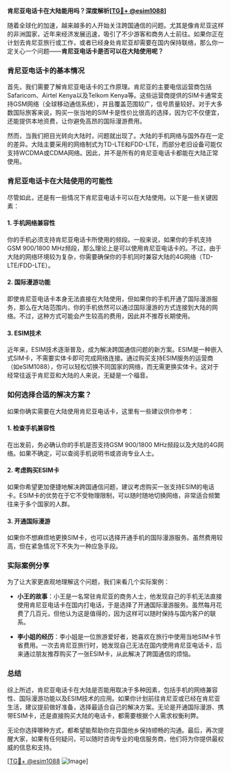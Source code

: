 **肯尼亚电话卡在大陆能用吗？深度解析[[TG💪+ @esim1088](https://t.me/s/esim1088)]**

随着全球化的加速，越来越多的人开始关注跨国通信的问题。尤其是像肯尼亚这样的非洲国家，近年来经济发展迅速，吸引了不少游客和商务人士前往。如果你正在计划去肯尼亚旅行或工作，或者已经身处肯尼亚却需要在国内保持联络，那么你一定关心一个问题——**肯尼亚电话卡是否可以在大陆使用呢？**

### 肯尼亚电话卡的基本情况

首先，我们需要了解肯尼亚电话卡的工作原理。肯尼亚的主要电信运营商包括Safaricom、Airtel Kenya以及Telkom Kenya等。这些运营商提供的SIM卡通常支持GSM网络（全球移动通信系统），并且覆盖范围较广，信号质量较好。对于大多数国际旅客来说，购买一张当地的SIM卡是性价比很高的选择，因为它不仅便宜，还能提供本地资费，让你避免高昂的国际漫游费用。

然而，当我们把目光转向大陆时，问题就出现了。大陆的手机网络与国外存在一定的差异。大陆主要采用的网络制式为TD-LTE和FDD-LTE，而部分老旧设备可能仅支持WCDMA或CDMA网络。因此，并不是所有的肯尼亚电话卡都能在大陆正常使用。

### 肯尼亚电话卡在大陆使用的可能性

尽管如此，还是有一些情况下肯尼亚电话卡可以在大陆使用。以下是一些关键因素：

#### 1. 手机网络兼容性
你的手机必须支持肯尼亚电话卡所使用的频段。一般来说，如果你的手机支持GSM 900/1800 MHz频段，那么理论上是可以使用肯尼亚电话卡的。不过，由于大陆的网络环境较为复杂，你需要确保你的手机同时兼容大陆的4G网络（TD-LTE/FDD-LTE）。

#### 2. 国际漫游功能
即使肯尼亚电话卡本身无法直接在大陆使用，但如果你的手机开通了国际漫游服务，那么在大陆范围内，你的手机依然可以通过国际漫游的方式连接到大陆的网络。不过，这种方式可能会产生较高的费用，因此并不推荐长期使用。

#### 3. ESIM技术
近年来，ESIM技术逐渐普及，成为解决跨国通信问题的新方案。ESIM是一种嵌入式SIM卡，不需要实体卡即可完成网络连接。通过购买支持ESIM服务的运营商（如eSIM1088），你可以轻松切换不同国家的网络，而无需更换实体卡。这对于经常往返于肯尼亚和大陆的人来说，无疑是一个福音。

### 如何选择合适的解决方案？

如果你确实需要在大陆使用肯尼亚电话卡，这里有一些建议供你参考：

#### 1. 检查手机兼容性
在出发前，务必确认你的手机是否支持GSM 900/1800 MHz频段以及大陆的4G网络。如果不确定，可以查阅手机说明书或咨询专业人士。

#### 2. 考虑购买ESIM卡
如果你希望更加便捷地解决跨国通信问题，建议考虑购买一张支持ESIM的电话卡。ESIM卡的优势在于它不受物理限制，可以随时随地切换网络，非常适合频繁往来于多个国家的人群。

#### 3. 开通国际漫游
如果你不想麻烦地更换SIM卡，也可以选择开通手机的国际漫游服务。虽然费用较高，但在紧急情况下不失为一种应急手段。

### 实际案例分享

为了让大家更直观地理解这个问题，我们来看几个实际案例：

- **小王的故事**：小王是一名常驻肯尼亚的商务人士，他发现自己的手机无法直接使用肯尼亚电话卡在国内打电话，于是选择了开通国际漫游服务。虽然每月花费了几百元，但他认为这是值得的，因为这样可以随时保持与国内客户的联系。
  
- **李小姐的经历**：李小姐是一位旅游爱好者，她喜欢在旅行中使用当地SIM卡节省费用。一次去肯尼亚旅行时，她发现自己无法在国内使用肯尼亚电话卡，后来通过朋友推荐购买了一张ESIM卡，从此解决了跨国通信的烦恼。

### 总结

综上所述，肯尼亚电话卡在大陆是否能用取决于多种因素，包括手机的网络兼容性、国际漫游功能以及ESIM技术的应用。如果你计划前往肯尼亚或已经在肯尼亚生活，建议提前做好准备，选择最适合自己的解决方案。无论是开通国际漫游、携带ESIM卡，还是直接购买大陆的电话卡，都需要根据个人需求权衡利弊。

无论你选择哪种方式，都希望能帮助你在异国他乡保持顺畅的沟通。最后，再次提醒大家，如果有任何疑问，可以随时咨询专业的电信服务商，他们将为你提供最权威的信息和支持。

[[TG💪+ @esim1088](https://t.me/s/esim1088) ![Image](https://i.postimg.cc/4NQfJmqS/Snipaste-2025-05-13-00-14-12.png)]